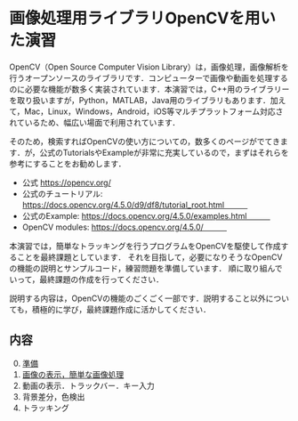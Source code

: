 # 画像処理用ライブラリOpenCVを用いた演習

OpenCV（Open Source Computer Vision Library）は，画像処理，画像解析を行うオープンソースのライブラリです．コンピューターで画像や動画を処理するのに必要な機能が数多く実装されています．本演習では，C++用のライブラリーを取り扱いますが，Python，MATLAB，Java用のライブラリもあります．加えて，Mac，Linux，Windows，Android，iOS等マルチプラットフォーム対応されているため、幅広い場面で利用されています．

そのため，検索すればOpenCVの使い方についての，数多くのページがでてきます．が，公式のTutorialsやExampleが非常に充実しているので，まずはそれらを参考にすることをお勧めします．

- 公式 https://opencv.org/  
- 公式のチュートリアル:　https://docs.opencv.org/4.5.0/d9/df8/tutorial_root.html　　　
- 公式のExample: https://docs.opencv.org/4.5.0/examples.html　　　
- OpenCV modules: https://docs.opencv.org/4.5.0/　　　


本演習では，簡単なトラッキングを行うプログラムをOpenCVを駆使して作成することを最終課題としています．
それを目指して，必要になりそうなOpenCVの機能の説明とサンプルコード，練習問題を準備しています．
順に取り組んでいって，最終課題の作成を行ってください．

説明する内容は，OpenCVの機能のごくごく一部です．説明すること以外についても，積極的に学び，最終課題作成に活かしてください．


## 内容

0. [準備](preparation.md)
1.  [画像の表示，簡単な画像処理](01/first_opencv.md)
2.  動画の表示．トラックバー．キー入力
3.  背景差分，色検出
4.  トラッキング

